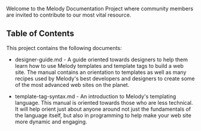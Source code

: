 Welcome to the Melody Documentation Project where community members are invited to contribute to our most vital resource.

## Table of Contents

This project contains the following documents:

* designer-guide.md - A guide oriented towards designers to help them learn how to use Melody templates and template tags to build a web site. The manual contains an orientation to templates as well as many recipes used by Melody's best developers and designers to create some of the most advanced web sites on the planet.

* template-tag-syntax.md - An introduction to Melody's templating language. This manual is oriented towards those who are less technical. It will help orient just about anyone around not just the fundamentals of the language itself, but also in programming to help make your web site more dynamic and engaging.